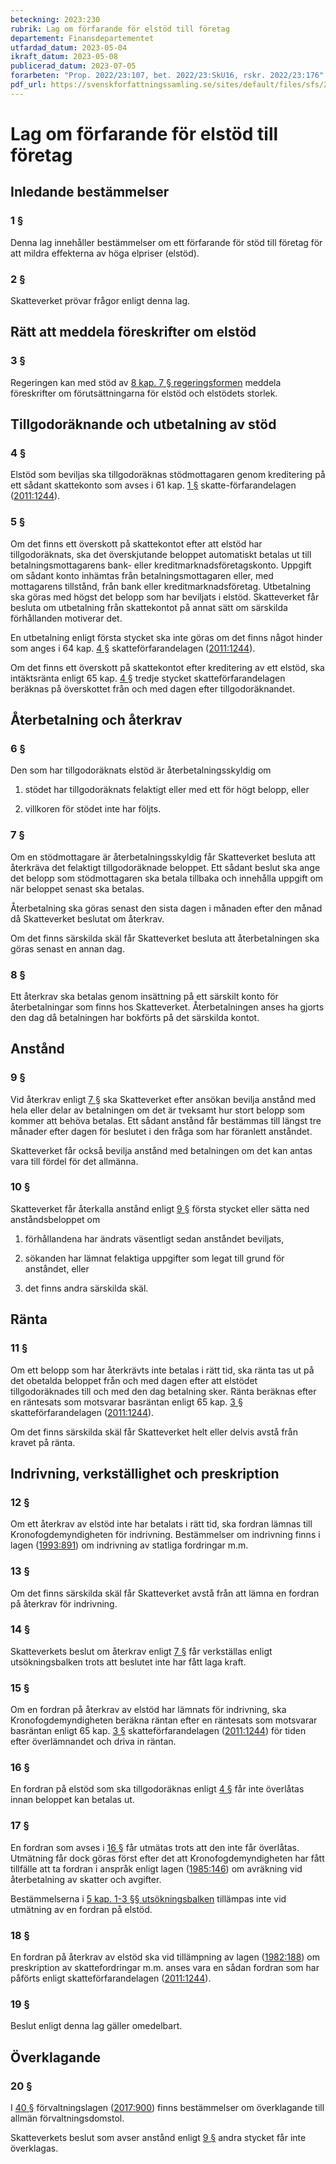 ```yaml
---
beteckning: 2023:230
rubrik: Lag om förfarande för elstöd till företag
departement: Finansdepartementet
utfardad_datum: 2023-05-04
ikraft_datum: 2023-05-08
publicerad_datum: 2023-07-05
forarbeten: "Prop. 2022/23:107, bet. 2022/23:SkU16, rskr. 2022/23:176"
pdf_url: https://svenskforfattningssamling.se/sites/default/files/sfs/2023-05/SFS2023-230.pdf
---
```


# Lag om förfarande för elstöd till företag

## Inledande bestämmelser

### 1 §

Denna lag innehåller bestämmelser om ett förfarande för stöd till företag för att mildra effekterna av höga elpriser (elstöd).

### 2 §

Skatteverket prövar frågor enligt denna lag.

## Rätt att meddela föreskrifter om elstöd

### 3 §

Regeringen kan med stöd av [8 kap. 7 § regeringsformen](https://selex.se/eli/sfs/1974/152#kap8.7) meddela föreskrifter om förutsättningarna för elstöd och elstödets storlek.

## Tillgodoräknande och utbetalning av stöd

### 4 §

Elstöd som beviljas ska tillgodoräknas stödmottagaren genom kreditering på ett sådant skattekonto som avses i 61 kap. [1 §](#kap61.1) skatte-förfarandelagen ([2011:1244](https://selex.se/eli/sfs/2011/1244)).

### 5 §

Om det finns ett överskott på skattekontot efter att elstöd har tillgodoräknats, ska det överskjutande beloppet automatiskt betalas ut till betalningsmottagarens bank- eller kreditmarknadsföretagskonto. Uppgift om sådant konto inhämtas från betalningsmottagaren eller, med mottagarens tillstånd, från bank eller kreditmarknadsföretag. Utbetalning ska göras med högst det belopp som har beviljats i elstöd. Skatteverket får besluta om utbetalning från skattekontot på annat sätt om särskilda förhållanden motiverar det.

En utbetalning enligt första stycket ska inte göras om det finns något hinder som anges i 64 kap. [4 §](#kap64.4) skatteförfarandelagen ([2011:1244](https://selex.se/eli/sfs/2011/1244)).

Om det finns ett överskott på skattekontot efter kreditering av ett elstöd, ska intäktsränta enligt 65 kap. [4 §](#kap65.4) tredje stycket skatteförfarandelagen beräknas på överskottet från och med dagen efter tillgodoräknandet.

## Återbetalning och återkrav

### 6 §

Den som har tillgodoräknats elstöd är återbetalningsskyldig om

1. stödet har tillgodoräknats felaktigt eller med ett för högt belopp, eller

2. villkoren för stödet inte har följts.

### 7 §

Om en stödmottagare är återbetalningsskyldig får Skatteverket besluta att återkräva det felaktigt tillgodoräknade beloppet. Ett sådant beslut ska ange det belopp som stödmottagaren ska betala tillbaka och innehålla uppgift om när beloppet senast ska betalas.

Återbetalning ska göras senast den sista dagen i månaden efter den månad då Skatteverket beslutat om återkrav.

Om det finns särskilda skäl får Skatteverket besluta att återbetalningen ska göras senast en annan dag.

### 8 §

Ett återkrav ska betalas genom insättning på ett särskilt konto för återbetalningar som finns hos Skatteverket. Återbetalningen anses ha gjorts den dag då betalningen har bokförts på det särskilda kontot.

## Anstånd

### 9 §

Vid återkrav enligt [7 §](#7) ska Skatteverket efter ansökan bevilja anstånd med hela eller delar av betalningen om det är tveksamt hur stort belopp som kommer att behöva betalas. Ett sådant anstånd får bestämmas till längst tre månader efter dagen för beslutet i den fråga som har föranlett anståndet.

Skatteverket får också bevilja anstånd med betalningen om det kan antas vara till fördel för det allmänna.

### 10 §

Skatteverket får återkalla anstånd enligt [9 §](#9) första stycket eller sätta ned anståndsbeloppet om

1. förhållandena har ändrats väsentligt sedan anståndet beviljats,

2. sökanden har lämnat felaktiga uppgifter som legat till grund för anståndet, eller

3. det finns andra särskilda skäl.

## Ränta

### 11 §

Om ett belopp som har återkrävts inte betalas i rätt tid, ska ränta tas ut på det obetalda beloppet från och med dagen efter att elstödet tillgodoräknades till och med den dag betalning sker. Ränta beräknas efter en räntesats som motsvarar basräntan enligt 65 kap. [3 §](#kap65.3) skatteförfarandelagen ([2011:1244](https://selex.se/eli/sfs/2011/1244)).

Om det finns särskilda skäl får Skatteverket helt eller delvis avstå från kravet på ränta.

## Indrivning, verkställighet och preskription

### 12 §

Om ett återkrav av elstöd inte har betalats i rätt tid, ska fordran lämnas till Kronofogdemyndigheten för indrivning. Bestämmelser om indrivning finns i lagen ([1993:891](https://selex.se/eli/sfs/1993/891)) om indrivning av statliga fordringar m.m.

### 13 §

Om det finns särskilda skäl får Skatteverket avstå från att lämna en fordran på återkrav för indrivning.

### 14 §

Skatteverkets beslut om återkrav enligt [7 §](#7) får verkställas enligt utsökningsbalken trots att beslutet inte har fått laga kraft.

### 15 §

Om en fordran på återkrav av elstöd har lämnats för indrivning, ska Kronofogdemyndigheten beräkna räntan efter en räntesats som motsvarar basräntan enligt 65 kap. [3 §](#kap65.3) skatteförfarandelagen ([2011:1244](https://selex.se/eli/sfs/2011/1244)) för tiden efter överlämnandet och driva in räntan.

### 16 §

En fordran på elstöd som ska tillgodoräknas enligt [4 §](#4) får inte överlåtas innan beloppet kan betalas ut.

### 17 §

En fordran som avses i [16 §](#16) får utmätas trots att den inte får överlåtas. Utmätning får dock göras först efter det att Kronofogdemyndigheten har fått tillfälle att ta fordran i anspråk enligt lagen ([1985:146](https://selex.se/eli/sfs/1985/146)) om avräkning vid återbetalning av skatter och avgifter.

Bestämmelserna i [5 kap. 1-3 §§ utsökningsbalken](https://selex.se/eli/sfs/1981/774#kap5.1) tillämpas inte vid utmätning av en fordran på elstöd.

### 18 §

En fordran på återkrav av elstöd ska vid tillämpning av lagen ([1982:188](https://selex.se/eli/sfs/1982/188)) om preskription av skattefordringar m.m. anses vara en sådan fordran som har påförts enligt skatteförfarandelagen ([2011:1244](https://selex.se/eli/sfs/2011/1244)).

### 19 §

Beslut enligt denna lag gäller omedelbart.

## Överklagande

### 20 §

I [40 §](#40) förvaltningslagen ([2017:900](https://selex.se/eli/sfs/2017/900)) finns bestämmelser om överklagande till allmän förvaltningsdomstol.

Skatteverkets beslut som avser anstånd enligt [9 §](#9) andra stycket får inte överklagas.